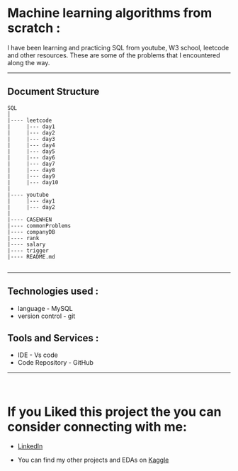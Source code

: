 # Machine learning algorithms from scratch : 

I have been learning and practicing SQL from youtube, W3 school, leetcode and other resources. These are some of the problems that I encountered along the way.

------------------------------- 

## Document Structure 

```
SQL
│ 
|---- leetcode 
|     |--- day1
|     |--- day2
|     |--- day3
|     |--- day4
|     |--- day5
|     |--- day6
|     |--- day7
|     |--- day8
|     |--- day9
|     |--- day10
|
|---- youtube 
|     |--- day1
|     |--- day2
|
|---- CASEWHEN
|---- commonProblems  
|---- companyDB
|---- rank
|---- salary
|---- trigger
|---- README.md


```
---------------------
<!-- <p align="left">
    <img src="https://img.shields.io/badge/python%20-%2314354C.svg?&style=for-the-badge&logo=python&logoColor=white"/>
    <img src="https://img.shields.io/badge/pandas-%23150458.svg?style=for-the-badge&logo=pandas&logoColor=white">
    <img src="https://img.shields.io/badge/numpy-%23F7931E.svg?style=for-the-badge&logo=numpy&logoColor=white">
    <img src="https://img.shields.io/badge/vscode-%23190458.svg?style=for-the-badge&logo=visualstudio&logoColor=white">
</p> -->

## Technologies used : 

* language - MySQL 
* version control - git 

## Tools and Services : 
* IDE - Vs code 
* Code Repository - GitHub

-----------------------
<br>

# If you Liked this project the you can consider connecting with me:
* [LinkedIn](https://www.linkedin.com/in/soumyadip-ghorai/) 

* You can find my other projects and EDAs on [Kaggle](https://www.kaggle.com/soumyadipghorai)
